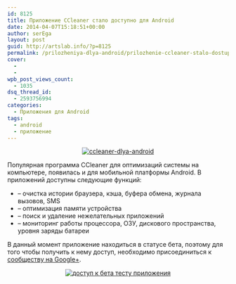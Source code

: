 ```yaml
---
id: 8125
title: Приложение CCleaner стало доступно для Android
date: 2014-04-07T15:18:51+00:00
author: serEga
layout: post
guid: http://artslab.info/?p=8125
permalink: /prilozheniya-dlya-android/prilozhenie-ccleaner-stalo-dostupno-dlya-android/
cover:
  -
  -
wpb_post_views_count:
  - 1035
dsq_thread_id:
  - 2593756994
categories:
  - Приложения для Android
tags:
  - android
  - приложение
---
```

<center>
  <a href="http://googledrive.com/host/0B9lHVSSSdxdxd0hjdUdmRzY3Tjg/ccleaner-dlya-android.jpg"><img src="http://googledrive.com/host/0B9lHVSSSdxdxd0hjdUdmRzY3Tjg/ccleaner-dlya-android-300x152.jpg" alt="ccleaner-dlya-android" class="aligncenter size-medium wp-image-8126" srcset="http://googledrive.com/host/0B9lHVSSSdxdxd0hjdUdmRzY3Tjg/ccleaner-dlya-android-300x152.jpg 300w, http://googledrive.com/host/0B9lHVSSSdxdxd0hjdUdmRzY3Tjg/ccleaner-dlya-android-900x456.jpg 900w, http://googledrive.com/host/0B9lHVSSSdxdxd0hjdUdmRzY3Tjg/ccleaner-dlya-android.jpg 918w" sizes="(max-width: 300px) 100vw, 300px" /></a>
</center>

Популярная программа CCleaner для оптимизаций системы на компьютере, появилась и для мобильной платформы Android. В приложений доступны следующие функций:

  * &#8211; очистка истории браузера, кэша, буфера обмена, журнала вызовов, SMS
  * &#8211; оптимизация памяти устройства
  * &#8211; поиск и удаление нежелательных приложений
  * &#8211; мониторинг работы процессора, ОЗУ, дискового пространства, уровня заряды батареи



В данный момент приложение находиться в статусе бета, поэтому для того чтобы получить к нему доступ, необходимо присоединиться к [сообществу на Google+](https://plus.google.com/communities/110652555815519063408).

<center>
  <a href="http://googledrive.com/host/0B9lHVSSSdxdxd0hjdUdmRzY3Tjg/test-android-app.jpg"><img src="http://googledrive.com/host/0B9lHVSSSdxdxd0hjdUdmRzY3Tjg/test-android-app-300x236.jpg" alt="доступ к бета тесту приложения" class="aligncenter size-medium wp-image-8133" srcset="http://googledrive.com/host/0B9lHVSSSdxdxd0hjdUdmRzY3Tjg/test-android-app-300x236.jpg 300w, http://googledrive.com/host/0B9lHVSSSdxdxd0hjdUdmRzY3Tjg/test-android-app.jpg 835w" sizes="(max-width: 300px) 100vw, 300px" /></a>
</center>